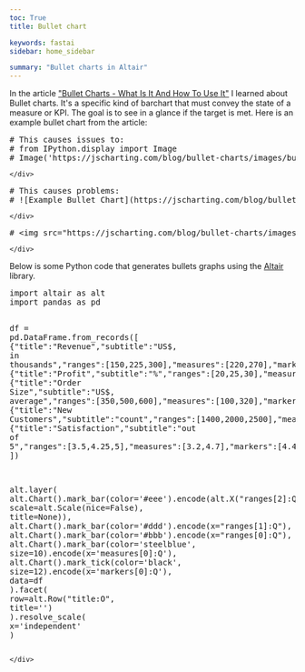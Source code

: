 ```yaml
---
toc: True
title: Bullet chart

keywords: fastai
sidebar: home_sidebar

summary: "Bullet charts in Altair"
---
```

<!--

#################################################
### THIS FILE WAS AUTOGENERATED! DO NOT EDIT! ###
#################################################
# file to edit: _notebooks/2020-01-29-bullet-chart-altair.ipynb
# command to build the docs after a change: nbdev_build_docs

-->

<div class="container" id="notebook-container">
    
<div class="cell border-box-sizing code_cell rendered">

</div>
<div class="cell border-box-sizing text_cell rendered"><div class="inner_cell">
<div class="text_cell_render border-box-sizing rendered_html">
<p>In the article <a href="https://jscharting.com/blog/bullet-charts/">"Bullet Charts - What Is It And How To Use It"</a> I learned about Bullet charts. It's a specific kind of barchart that must convey the state of a measure or KPI. The goal is to see in a glance if the target is met. 
Here is an example bullet chart from the article:</p>

</div>
</div>
</div>
<div class="cell border-box-sizing code_cell rendered">
<div class="input">

<div class="inner_cell">
    <div class="input_area">
<div class=" highlight hl-ipython3"><pre><span></span><span class="c1"># This causes issues to: </span>
<span class="c1"># from IPython.display import Image</span>
<span class="c1"># Image(&#39;https://jscharting.com/blog/bullet-charts/images/bullet_components.png&#39;)</span>
</pre></div>

    </div>
</div>
</div>

</div>
<div class="cell border-box-sizing code_cell rendered">
<div class="input">

<div class="inner_cell">
    <div class="input_area">
<div class=" highlight hl-ipython3"><pre><span></span><span class="c1"># This causes problems:</span>
<span class="c1"># ![Example Bullet Chart](https://jscharting.com/blog/bullet-charts/images/bullet_components.png)</span>
</pre></div>

    </div>
</div>
</div>

</div>
<div class="cell border-box-sizing code_cell rendered">
<div class="input">

<div class="inner_cell">
    <div class="input_area">
<div class=" highlight hl-ipython3"><pre><span></span><span class="c1"># &lt;img src=&quot;https://jscharting.com/blog/bullet-charts/images/bullet_components.png&quot; alt=&quot;Bullet chart&quot; style=&quot;width: 200px;&quot;/&gt;</span>
</pre></div>

    </div>
</div>
</div>

</div>
<div class="cell border-box-sizing text_cell rendered"><div class="inner_cell">
<div class="text_cell_render border-box-sizing rendered_html">
<p>Below is some Python code that generates bullets graphs using the <a href="https://altair-viz.github.io/">Altair</a> library.</p>

</div>
</div>
</div>
<div class="cell border-box-sizing code_cell rendered">
<div class="input">

<div class="inner_cell">
    <div class="input_area">
<div class=" highlight hl-ipython3"><pre><span></span><span class="kn">import</span> <span class="nn">altair</span> <span class="k">as</span> <span class="nn">alt</span>
<span class="kn">import</span> <span class="nn">pandas</span> <span class="k">as</span> <span class="nn">pd</span>

<span class="n">df</span> <span class="o">=</span> <span class="n">pd</span><span class="o">.</span><span class="n">DataFrame</span><span class="o">.</span><span class="n">from_records</span><span class="p">([</span>
    <span class="p">{</span><span class="s2">&quot;title&quot;</span><span class="p">:</span><span class="s2">&quot;Revenue&quot;</span><span class="p">,</span><span class="s2">&quot;subtitle&quot;</span><span class="p">:</span><span class="s2">&quot;US$, in thousands&quot;</span><span class="p">,</span><span class="s2">&quot;ranges&quot;</span><span class="p">:[</span><span class="mi">150</span><span class="p">,</span><span class="mi">225</span><span class="p">,</span><span class="mi">300</span><span class="p">],</span><span class="s2">&quot;measures&quot;</span><span class="p">:[</span><span class="mi">220</span><span class="p">,</span><span class="mi">270</span><span class="p">],</span><span class="s2">&quot;markers&quot;</span><span class="p">:[</span><span class="mi">250</span><span class="p">]},</span>
    <span class="p">{</span><span class="s2">&quot;title&quot;</span><span class="p">:</span><span class="s2">&quot;Profit&quot;</span><span class="p">,</span><span class="s2">&quot;subtitle&quot;</span><span class="p">:</span><span class="s2">&quot;%&quot;</span><span class="p">,</span><span class="s2">&quot;ranges&quot;</span><span class="p">:[</span><span class="mi">20</span><span class="p">,</span><span class="mi">25</span><span class="p">,</span><span class="mi">30</span><span class="p">],</span><span class="s2">&quot;measures&quot;</span><span class="p">:[</span><span class="mi">21</span><span class="p">,</span><span class="mi">23</span><span class="p">],</span><span class="s2">&quot;markers&quot;</span><span class="p">:[</span><span class="mi">26</span><span class="p">]},</span>
    <span class="p">{</span><span class="s2">&quot;title&quot;</span><span class="p">:</span><span class="s2">&quot;Order Size&quot;</span><span class="p">,</span><span class="s2">&quot;subtitle&quot;</span><span class="p">:</span><span class="s2">&quot;US$, average&quot;</span><span class="p">,</span><span class="s2">&quot;ranges&quot;</span><span class="p">:[</span><span class="mi">350</span><span class="p">,</span><span class="mi">500</span><span class="p">,</span><span class="mi">600</span><span class="p">],</span><span class="s2">&quot;measures&quot;</span><span class="p">:[</span><span class="mi">100</span><span class="p">,</span><span class="mi">320</span><span class="p">],</span><span class="s2">&quot;markers&quot;</span><span class="p">:[</span><span class="mi">550</span><span class="p">]},</span>
    <span class="p">{</span><span class="s2">&quot;title&quot;</span><span class="p">:</span><span class="s2">&quot;New Customers&quot;</span><span class="p">,</span><span class="s2">&quot;subtitle&quot;</span><span class="p">:</span><span class="s2">&quot;count&quot;</span><span class="p">,</span><span class="s2">&quot;ranges&quot;</span><span class="p">:[</span><span class="mi">1400</span><span class="p">,</span><span class="mi">2000</span><span class="p">,</span><span class="mi">2500</span><span class="p">],</span><span class="s2">&quot;measures&quot;</span><span class="p">:[</span><span class="mi">1000</span><span class="p">,</span><span class="mi">1650</span><span class="p">],</span><span class="s2">&quot;markers&quot;</span><span class="p">:[</span><span class="mi">2100</span><span class="p">]},</span>
    <span class="p">{</span><span class="s2">&quot;title&quot;</span><span class="p">:</span><span class="s2">&quot;Satisfaction&quot;</span><span class="p">,</span><span class="s2">&quot;subtitle&quot;</span><span class="p">:</span><span class="s2">&quot;out of 5&quot;</span><span class="p">,</span><span class="s2">&quot;ranges&quot;</span><span class="p">:[</span><span class="mf">3.5</span><span class="p">,</span><span class="mf">4.25</span><span class="p">,</span><span class="mi">5</span><span class="p">],</span><span class="s2">&quot;measures&quot;</span><span class="p">:[</span><span class="mf">3.2</span><span class="p">,</span><span class="mf">4.7</span><span class="p">],</span><span class="s2">&quot;markers&quot;</span><span class="p">:[</span><span class="mf">4.4</span><span class="p">]}</span>
<span class="p">])</span>

<span class="n">alt</span><span class="o">.</span><span class="n">layer</span><span class="p">(</span>
    <span class="n">alt</span><span class="o">.</span><span class="n">Chart</span><span class="p">()</span><span class="o">.</span><span class="n">mark_bar</span><span class="p">(</span><span class="n">color</span><span class="o">=</span><span class="s1">&#39;#eee&#39;</span><span class="p">)</span><span class="o">.</span><span class="n">encode</span><span class="p">(</span><span class="n">alt</span><span class="o">.</span><span class="n">X</span><span class="p">(</span><span class="s2">&quot;ranges[2]:Q&quot;</span><span class="p">,</span> <span class="n">scale</span><span class="o">=</span><span class="n">alt</span><span class="o">.</span><span class="n">Scale</span><span class="p">(</span><span class="n">nice</span><span class="o">=</span><span class="kc">False</span><span class="p">),</span> <span class="n">title</span><span class="o">=</span><span class="kc">None</span><span class="p">)),</span>
    <span class="n">alt</span><span class="o">.</span><span class="n">Chart</span><span class="p">()</span><span class="o">.</span><span class="n">mark_bar</span><span class="p">(</span><span class="n">color</span><span class="o">=</span><span class="s1">&#39;#ddd&#39;</span><span class="p">)</span><span class="o">.</span><span class="n">encode</span><span class="p">(</span><span class="n">x</span><span class="o">=</span><span class="s2">&quot;ranges[1]:Q&quot;</span><span class="p">),</span>
    <span class="n">alt</span><span class="o">.</span><span class="n">Chart</span><span class="p">()</span><span class="o">.</span><span class="n">mark_bar</span><span class="p">(</span><span class="n">color</span><span class="o">=</span><span class="s1">&#39;#bbb&#39;</span><span class="p">)</span><span class="o">.</span><span class="n">encode</span><span class="p">(</span><span class="n">x</span><span class="o">=</span><span class="s2">&quot;ranges[0]:Q&quot;</span><span class="p">),</span>
    <span class="n">alt</span><span class="o">.</span><span class="n">Chart</span><span class="p">()</span><span class="o">.</span><span class="n">mark_bar</span><span class="p">(</span><span class="n">color</span><span class="o">=</span><span class="s1">&#39;steelblue&#39;</span><span class="p">,</span> <span class="n">size</span><span class="o">=</span><span class="mi">10</span><span class="p">)</span><span class="o">.</span><span class="n">encode</span><span class="p">(</span><span class="n">x</span><span class="o">=</span><span class="s1">&#39;measures[0]:Q&#39;</span><span class="p">),</span>
    <span class="n">alt</span><span class="o">.</span><span class="n">Chart</span><span class="p">()</span><span class="o">.</span><span class="n">mark_tick</span><span class="p">(</span><span class="n">color</span><span class="o">=</span><span class="s1">&#39;black&#39;</span><span class="p">,</span> <span class="n">size</span><span class="o">=</span><span class="mi">12</span><span class="p">)</span><span class="o">.</span><span class="n">encode</span><span class="p">(</span><span class="n">x</span><span class="o">=</span><span class="s1">&#39;markers[0]:Q&#39;</span><span class="p">),</span>
    <span class="n">data</span><span class="o">=</span><span class="n">df</span>
<span class="p">)</span><span class="o">.</span><span class="n">facet</span><span class="p">(</span>
    <span class="n">row</span><span class="o">=</span><span class="n">alt</span><span class="o">.</span><span class="n">Row</span><span class="p">(</span><span class="s2">&quot;title:O&quot;</span><span class="p">,</span> <span class="n">title</span><span class="o">=</span><span class="s1">&#39;&#39;</span><span class="p">)</span>
<span class="p">)</span><span class="o">.</span><span class="n">resolve_scale</span><span class="p">(</span>
    <span class="n">x</span><span class="o">=</span><span class="s1">&#39;independent&#39;</span>
<span class="p">)</span>
</pre></div>

    </div>
</div>
</div>

<div class="output_wrapper">
<div class="output">

<div class="output_area">


<div class="output_html rendered_html output_subarea output_execute_result">

<div id="altair-viz-1"></div>
<script type="text/javascript">
  (function(spec, embedOpt){
    const outputDiv = document.getElementById("altair-viz-1");
    const paths = {
      "vega": "https://cdn.jsdelivr.net/npm//vega@5?noext",
      "vega-lib": "https://cdn.jsdelivr.net/npm//vega-lib?noext",
      "vega-lite": "https://cdn.jsdelivr.net/npm//vega-lite@4.0.0?noext",
      "vega-embed": "https://cdn.jsdelivr.net/npm//vega-embed@6?noext",
    };

    function loadScript(lib) {
      return new Promise(function(resolve, reject) {
        var s = document.createElement('script');
        s.src = paths[lib];
        s.async = true;
        s.onload = () => resolve(paths[lib]);
        s.onerror = () => reject(`Error loading script: ${paths[lib]}`);
        document.getElementsByTagName("head")[0].appendChild(s);
      });
    }

    function showError(err) {
      outputDiv.innerHTML = `<div class="error" style="color:red;">${err}</div>`;
      throw err;
    }

    function displayChart(vegaEmbed) {
      vegaEmbed(outputDiv, spec, embedOpt)
        .catch(err => showError(`Javascript Error: ${err.message}<br>This usually means there's a typo in your chart specification. See the javascript console for the full traceback.`));
    }

    if(typeof define === "function" && define.amd) {
      requirejs.config({paths});
      require(["vega-embed"], displayChart, err => showError(`Error loading script: ${err.message}`));
    } else if (typeof vegaEmbed === "function") {
      displayChart(vegaEmbed);
    } else {
      loadScript("vega")
        .then(() => loadScript("vega-lite"))
        .then(() => loadScript("vega-embed"))
        .catch(showError)
        .then(() => displayChart(vegaEmbed));
    }
  })({"config": {"view": {"continuousWidth": 400, "continuousHeight": 300}}, "data": {"name": "data-51276fdc382351453eb0c63bc10cd921"}, "facet": {"row": {"type": "ordinal", "field": "title", "title": ""}}, "spec": {"layer": [{"mark": {"type": "bar", "color": "#eee"}, "encoding": {"x": {"type": "quantitative", "field": "ranges[2]", "scale": {"nice": false}, "title": null}}}, {"mark": {"type": "bar", "color": "#ddd"}, "encoding": {"x": {"type": "quantitative", "field": "ranges[1]"}}}, {"mark": {"type": "bar", "color": "#bbb"}, "encoding": {"x": {"type": "quantitative", "field": "ranges[0]"}}}, {"mark": {"type": "bar", "color": "steelblue", "size": 10}, "encoding": {"x": {"type": "quantitative", "field": "measures[0]"}}}, {"mark": {"type": "tick", "color": "black", "size": 12}, "encoding": {"x": {"type": "quantitative", "field": "markers[0]"}}}]}, "resolve": {"scale": {"x": "independent"}}, "$schema": "https://vega.github.io/schema/vega-lite/v4.0.0.json", "datasets": {"data-51276fdc382351453eb0c63bc10cd921": [{"title": "Revenue", "subtitle": "US$, in thousands", "ranges": [150, 225, 300], "measures": [220, 270], "markers": [250]}, {"title": "Profit", "subtitle": "%", "ranges": [20, 25, 30], "measures": [21, 23], "markers": [26]}, {"title": "Order Size", "subtitle": "US$, average", "ranges": [350, 500, 600], "measures": [100, 320], "markers": [550]}, {"title": "New Customers", "subtitle": "count", "ranges": [1400, 2000, 2500], "measures": [1000, 1650], "markers": [2100]}, {"title": "Satisfaction", "subtitle": "out of 5", "ranges": [3.5, 4.25, 5], "measures": [3.2, 4.7], "markers": [4.4]}]}}, {"mode": "vega-lite"});
</script>
</div>

</div>

</div>
</div>

</div>
</div>
 

